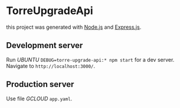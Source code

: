 # TorreUpgradeApi

this project was generated with [Node.js](https://nodejs.org/) and [Express.js](https://expressjs.com/).

## Development server

Run *UBUNTU* `DEBUG=torre-upgrade-api:* npm start` for a dev server. Navigate to `http://localhost:3000/`.

## Production server

Use file *GCLOUD* `app.yaml`.